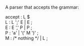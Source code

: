 
A parser that accepts the grammar:

accept : L $  
L : L ';' E | E ;  
E : E ',' P | P ;  
P : 'a' | '(' M ')' ;  
M : /* nothing */ | L ;  
